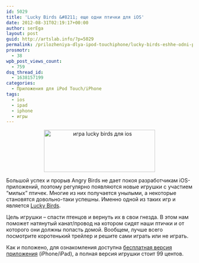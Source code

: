 ```yaml
---
id: 5029
title: 'Lucky Birds &#8211; еще одни птички для iOS'
date: 2012-08-31T02:19:17+00:00
author: serEga
layout: post
guid: http://artslab.info/?p=5029
permalink: /prilozheniya-dlya-ipod-touchiphone/lucky-birds-eshhe-odni-ptichki-dlya-ios/
prosmotr:
  - 38
wpb_post_views_count:
  - 759
dsq_thread_id:
  - 1638157199
categories:
  - Приложения для iPod Touch/iPhone
tags:
  - ios
  - ipad
  - iphone
  - игры
---
```

<center>
  <a href="http://googledrive.com/host/0B9lHVSSSdxdxd0hjdUdmRzY3Tjg/lucky_birds.png"><img src="http://googledrive.com/host/0B9lHVSSSdxdxd0hjdUdmRzY3Tjg/lucky_birds-300x114.png" alt="игра lucky birds для ios" title="lucky_birds" width="300" height="114" class="aligncenter size-medium wp-image-5032" srcset="http://googledrive.com/host/0B9lHVSSSdxdxd0hjdUdmRzY3Tjg/lucky_birds-300x114.png 300w, http://googledrive.com/host/0B9lHVSSSdxdxd0hjdUdmRzY3Tjg/lucky_birds.png 840w" sizes="(max-width: 300px) 100vw, 300px" /></a>
</center>

Большой успех и прорыв Angry Birds не дает покоя разработчикам iOS-приложений, поэтому регулярно появляются новые игрушки с участием &#8220;милых&#8221; птичек. Многие из них получается унылыми, а некоторые становятся довольно-таки успешны. Именно одной из таких игр и является [Lucky Birds](http://www.luckybirds.com/).

Цель игрушки &#8211; спасти птенцов и вернуть их в свои гнезда. В этом нам поможет натянутый канат/провод на котором сидят наши птички и от которого они должны попасть домой. Вообщем, лучше всего посмотрите коротенький трейлер и решите сами играть или не играть.

Как и положено, для ознакомления доступна [бесплатная версия приложения](http://itunes.apple.com/app/id526715886?mt=8) (iPhone/iPad), а полная версия игрушки стоит 99 центов.



<center>
</center>